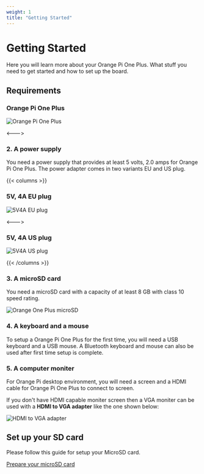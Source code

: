 ```yaml
---
weight: 1
title: "Getting Started"
---
```


# Getting Started

Here you will learn more about your Orange Pi One Plus. What stuff you need to get started and how to set up the board.

## Requirements

### Orange Pi One Plus 

![Orange Pi One Plus](/images/opi1plus.jpg "Orange Pi One Plus")

<--->

### **2. A power supply**

You need a power supply that provides at least 5 volts, 2.0 amps for Orange Pi One Plus. The power adapter comes in two variants EU and US plug.

{{< columns >}}
### 5V, 4A EU plug

![5V4A EU plug](/images/5v4aEU.jpg "5V4A EU plug")

<--->

### 5V, 4A US plug

![5V4A US plug](/images/5v4aUS.jpg "5V4A US plug")

{{< /columns >}}

### **3. A microSD card**

You need a microSD card with a capacity of at least 8 GB with class 10 speed rating. 

![Orange One Plus  microSD](/images/opi1plus-sd.png "Orange Pi One Plus microSD")

### **4. A keyboard and a mouse**

To setup a Orange Pi One Plus for the first time, you will need a USB keyboard and a USB mouse. A Bluetooth keyboard and mouse can also be used after first time setup is complete.

### **5. A computer moniter**

For Orange Pi desktop environment, you will need a screen and a HDMI cable for Orange Pi One Plus to connect to screen.

If you don't have HDMI capable moniter screen then a VGA moniter can be used with a **HDMI to VGA adapter** like the one shown below:

![HDMI to VGA adapter](/images/HDMItoVGA.jpg "HDMI to VGA adapter")

## Set up your SD card

Please follow this guide for setup your MicroSD card.

[Prepare your microSD card](/docs/general_guides/prepare_sd_card/)
